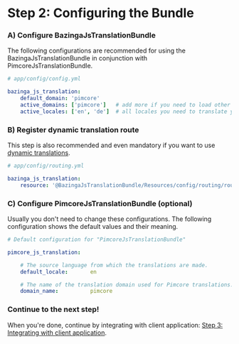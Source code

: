 Step 2: Configuring the Bundle
==============================

### A) Configure BazingaJsTranslationBundle

The following configurations are recommended for using the BazingaJsTranslationBundle in conjunction with
PimcoreJsTranslationBundle.

``` yaml
# app/config/config.yml

bazinga_js_translation:
    default_domain: 'pimcore'
    active_domains: ['pimcore']   # add more if you need to load other translation domains
    active_locales: ['en', 'de']  # all locales you need to translate your content in
```

### B) Register dynamic translation route

This step is also recommended and even mandatory if you want to use
[dynamic translations](04-dynamic_or_static_translations.md#dynamic-translations).

``` yaml
# app/config/routing.yml

bazinga_js_translation:
    resource: '@BazingaJsTranslationBundle/Resources/config/routing/routing.yml'
```

### C) Configure PimcoreJsTranslationBundle (optional)

Usually you don't need to change these configurations. The following configuration shows the default values and their
meaning.

``` yaml
# Default configuration for "PimcoreJsTranslationBundle"

pimcore_js_translation:

    # The source language from which the translations are made.
    default_locale:       en

    # The name of the translation domain used for Pimcore translations.
    domain_name:          pimcore
```

### Continue to the next step!
When you're done, continue by integrating with client application:
[Step 3: Integrating with client application](03-integrating_with_client_application.md).
